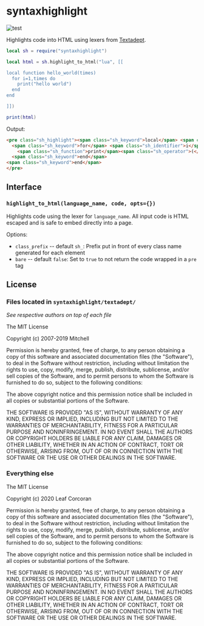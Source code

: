 
# syntaxhighlight

![test](https://github.com/leafo/lua-syntaxhighlight/workflows/test/badge.svg)

Highlights code into HTML using lexers from [Textadept](https://foicica.com/textadept/).


```lua
local sh = require("syntaxhighlight")

local html = sh.highlight_to_html("lua", [[

local function hello_world(times)
  for i=1,times do
    print("hello world")
  end
end

]])

print(html)
```


Output:


```html
<pre class="sh_highlight"><span class="sh_keyword">local</span> <span class="sh_keyword">function</span> <span class="sh_identifier">hello_world</span><span class="sh_operator">(</span><span class="sh_identifier">times</span><span class="sh_operator">)</span>
  <span class="sh_keyword">for</span> <span class="sh_identifier">i</span><span class="sh_operator">=</span><span class="sh_number">1</span><span class="sh_operator">,</span><span class="sh_identifier">times</span> <span class="sh_keyword">do</span>
    <span class="sh_function">print</span><span class="sh_operator">(</span><span class="sh_string">&quot;hello world&quot;</span><span class="sh_operator">)</span>
  <span class="sh_keyword">end</span>
<span class="sh_keyword">end</span>
</pre>
```

## Interface

### `highlight_to_html(language_name, code, opts={})`

Highlights code using the lexer for `language_name`. All input code is HTML escaped and is safe to embed directly into a page.

Options:

* `class_prefix` -- default `sh_`: Prefix put in front of every class name generated for each element
* `bare` -- default `false`: Set to `true` to not return the code wrapped in a `pre` tag


## License

### Files located in `syntaxhighlight/textadept/`

*See respective authors on top of each file*

The MIT License

Copyright (c) 2007-2019 Mitchell

Permission is hereby granted, free of charge, to any person obtaining a copy
of this software and associated documentation files (the "Software"), to deal
in the Software without restriction, including without limitation the rights
to use, copy, modify, merge, publish, distribute, sublicense, and/or sell
copies of the Software, and to permit persons to whom the Software is
furnished to do so, subject to the following conditions:

The above copyright notice and this permission notice shall be included in
all copies or substantial portions of the Software.

THE SOFTWARE IS PROVIDED "AS IS", WITHOUT WARRANTY OF ANY KIND, EXPRESS OR
IMPLIED, INCLUDING BUT NOT LIMITED TO THE WARRANTIES OF MERCHANTABILITY,
FITNESS FOR A PARTICULAR PURPOSE AND NONINFRINGEMENT. IN NO EVENT SHALL THE
AUTHORS OR COPYRIGHT HOLDERS BE LIABLE FOR ANY CLAIM, DAMAGES OR OTHER
LIABILITY, WHETHER IN AN ACTION OF CONTRACT, TORT OR OTHERWISE, ARISING FROM,
OUT OF OR IN CONNECTION WITH THE SOFTWARE OR THE USE OR OTHER DEALINGS IN
THE SOFTWARE.

### Everything else

The MIT License

Copyright (c) 2020 Leaf Corcoran

Permission is hereby granted, free of charge, to any person obtaining a copy
of this software and associated documentation files (the "Software"), to deal
in the Software without restriction, including without limitation the rights
to use, copy, modify, merge, publish, distribute, sublicense, and/or sell
copies of the Software, and to permit persons to whom the Software is
furnished to do so, subject to the following conditions:

The above copyright notice and this permission notice shall be included in
all copies or substantial portions of the Software.

THE SOFTWARE IS PROVIDED "AS IS", WITHOUT WARRANTY OF ANY KIND, EXPRESS OR
IMPLIED, INCLUDING BUT NOT LIMITED TO THE WARRANTIES OF MERCHANTABILITY,
FITNESS FOR A PARTICULAR PURPOSE AND NONINFRINGEMENT. IN NO EVENT SHALL THE
AUTHORS OR COPYRIGHT HOLDERS BE LIABLE FOR ANY CLAIM, DAMAGES OR OTHER
LIABILITY, WHETHER IN AN ACTION OF CONTRACT, TORT OR OTHERWISE, ARISING FROM,
OUT OF OR IN CONNECTION WITH THE SOFTWARE OR THE USE OR OTHER DEALINGS IN
THE SOFTWARE.

